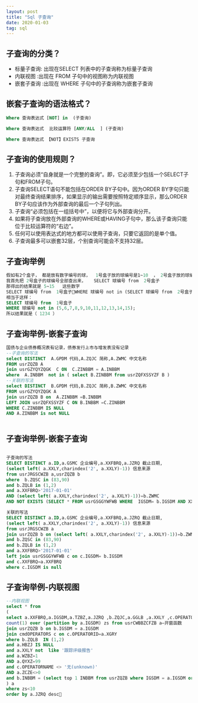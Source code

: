 ```yaml
---
layout: post
title: "Sql 子查询"
date: 2020-01-03
tag: sql
---
```






## 子查询的分类？

- 标量子查询: 出现在SELECT 列表中的子查询称为标量子查询
- 内联视图  :出现在 FROM 子句中的视图称为内联视图
- 嵌套子查询 :出现在 WHERE 子句中的子查询称为嵌套子查询



## **嵌套子查询的语法格式？**

```sql
Where 查询表达式 [NOT] in  (子查询)

Where 查询表达式  比较运算符 [ANY/ALL  ] (子查询)

Where 查询表达式 【NOT】EXISTS 子查询

```



## 子查询的使用规则？

1. 子查询必须“自身就是一个完整的查询”。即，它必须至少包括一个SELECT子句和FROM子句。
2. 子查询SELECT语句不能包括在ORDER BY子句中。因为ORDER BY字句只能对最终查询结果排序，如果显示的输出需要按照特定顺序显示，那么ORDER BY子句应该作为外部查询的最后一个子句列出。
3. 子查询“必须包括在一组括号中”，以便将它与外部查询分开。
4. 如果将子查询放在外部查询的WHERE或HAVING子句中，那么该子查询只能位于比较运算符的“右边”。
5. 任何可以使用表达式的地方都可以使用子查询，只要它返回的是单个值。
6. 子查询最多可以嵌套32层，个别查询可能会不支持32层。

## **子查询举例**

```sql
假如有2个盒子， 都是放有数字编号的球，  1号盒子放的球编号是1~10  ， 2号盒子放的球编号是 5~15 
我首先把 2号盒子的球编号全部查出来，   SELECT 球编号 from  2号盒子
那得出的结果就是 5~15   这些数字
SELECT 球编号 from  1号盒子WHERE 球编号 not in (SELECT 球编号 from  2号盒子);
相当于这样：
SELECT 球编号 from  1号盒子
WHERE 球编号 not in (5,6,7,8,9,10,11,12,13,14,15);
所以结果就是（ 1234 ）


```





## **子查询举例-嵌套子查询**

```sql
国债与企业债券概况表有记录，债券发行上市与增发表没有记录
--子查询的写法
select DISTINCT  A.GPDM 代码,A.ZQJC 简称,A.ZWMC 中文名称
FROM usrZQZB A
join usrGZYQYZQGK  C ON  C.ZINBBM = A.INBBM
where  A.INBBM  not in ( select B.ZINBBM from usrZQFXSSYZF B ) 
--关联的写法
select DISTINCT  B.GPDM 代码,B.ZQJC 简称,B.ZWMC 中文名称
FROM usrGZYQYZQGK A
join usrZQZB B on  A.ZINBBM =B.INBBM
LEFT JOIN usrZQFXSSYZF C ON B.INBBM =C.ZINBBM
WHERE C.ZINBBM IS NULL
AND A.ZINBBM is not NULL



```



## **子查询举例-嵌套子查询**

```sql

子查询的写法
SELECT DISTINCT a.ID,a.GSMC 企业编号,a.XXFBRQ,a.JZRQ 截止日期,
(select left( a.XXLY,charindex('2', a.XXLY)-1)) 信息来源
from usrJRGSCWZB a,usrZQZB b
where  b.ZQSC in (83,90)
and b.ZQLB in (1,2)
and a.XXFBRQ>'2017-01-01'
AND (select left( a.XXLY,charindex('2', a.XXLY)-1))=b.ZWMC
AND NOT EXISTS (SELECT * FROM usrGSGGYWFWB WHERE  IGSDM= b.IGSDM AND XXFBRQ=a.XXFBRQ)

关联的写法
SELECT DISTINCT a.ID,a.GSMC 企业编号,a.XXFBRQ,a.JZRQ 截止日期,
(select left( a.XXLY,charindex('2', a.XXLY)-1)) 信息来源
from usrJRGSCWZB a
join usrZQZB b on (select left( a.XXLY,charindex('2', a.XXLY)-1))=b.ZWMC
and b.ZQSC in (83,90)
and b.ZQLB in (1,2)
and a.XXFBRQ>'2017-01-01'
left join usrGSGGYWFWB c on c.IGSDM= b.IGSDM 
and c.XXFBRQ=a.XXFBRQ
where c.IGSDM is null

```

## **子查询举例-内联视图**

```SQL
--内联视图
select * from
(
select a.XXFBRQ,a.IGSDM,a.TZBZ,a.JZRQ ,b.ZQJC,a.GGLB ,a.XXLY ,c.OPERATORNAME,
count(1) over (partition by a.IGSDM) zs from usrCWBBZCFZB a—开窗函数
join usrZQZB b on b.IGSDM = a.IGSDM
join cmdOPERATORS c on c.OPERATORID=a.XGRY
where b.ZQLB  IN (1,2)
and a.HBZJ IS NULL
and a.XXLY not  like '跟踪评级报告'
and a.WZBZ=1
AND a.QYXZ=99
and c.OPERATORNAME <> '无(unknown)'
AND a.ZCZE<>0
and b.INBBM = (select top 1 INBBM from usrZQZB where IGSDM = a.IGSDM order by ZQLB)
) a
where zs<10
order by a.JZRQ desc


```

